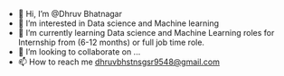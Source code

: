 - 👋 Hi, I’m @Dhruv Bhatnagar
- 👀 I’m interested in Data science and Machine learning
- 🌱 I’m currently learning Data science and Machine Learning roles for Internship from (6-12 months) or full job time role.
- 💞️ I’m looking to collaborate on ...
- 📫 How to reach me dhruvbhstnsgsr9548@gmail.com

<!---
dhruvbhatnagar9548/dhruvbhatnagar9548 is a ✨ special ✨ repository because its `README.md` (this file) appears on your GitHub profile.
You can click the Preview link to take a look at your changes.
--->
